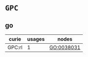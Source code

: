 # `GPC`

## go

| curie   |   usages | nodes                                           |
|---------|----------|-------------------------------------------------|
| GPC:rl  |        1 | [GO:0038031](https://bioregistry.io/GO:0038031) |

